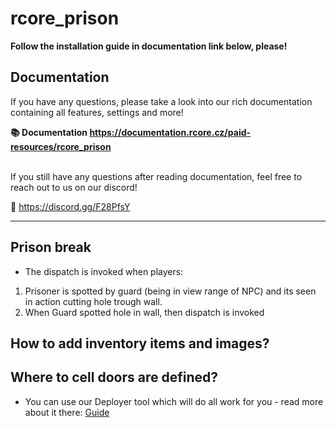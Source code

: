 # rcore_prison

**Follow the installation guide in documentation link below, please!**

## **Documentation**
If you have any questions, please take a look into our rich documentation containing all features, settings and more!

**📚 Documentation https://documentation.rcore.cz/paid-resources/rcore_prison** <br/><br/>

If you still have any questions after reading documentation, feel free to reach out to us on our discord!

📧 https://discord.gg/F28PfsY

***

## **Prison break**

* The dispatch is invoked when players:

1. Prisoner is spotted by guard (being in view range of NPC) and its seen in action cutting hole trough wall.
2. When Guard spotted hole in wall, then dispatch is invoked


## **How to add inventory items and images?**
## **Where to cell doors are defined?**

- You can use our Deployer tool which will do all work for you - read more about it there: [Guide](https://documentation.rcore.cz/paid-resources/rcore_prison/guides/deployer)

